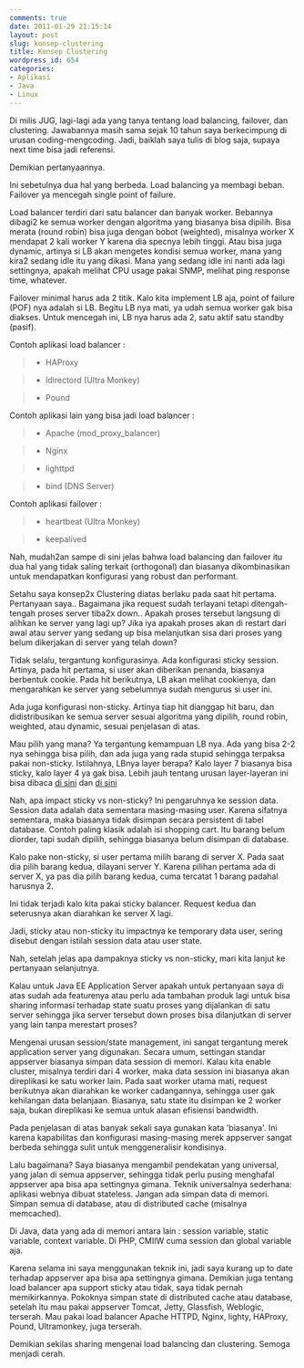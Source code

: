 ```yaml
---
comments: true
date: 2011-01-29 21:15:14
layout: post
slug: konsep-clustering
title: Konsep Clustering
wordpress_id: 654
categories:
- Aplikasi
- Java
- Linux
---
```


Di milis JUG, lagi-lagi ada yang tanya tentang load balancing, failover, dan clustering. Jawabannya masih sama sejak 10 tahun saya berkecimpung di urusan coding-mengcoding. Jadi, baiklah saya tulis di blog saja, supaya next time bisa jadi referensi. 


Demikian pertanyaannya. 



> 



Ini sebetulnya dua hal yang berbeda. 
Load balancing ya membagi beban. 
Failover ya mencegah single point of failure. 

Load balancer terdiri dari satu balancer dan banyak worker. 
Bebannya dibagi2 ke semua worker dengan algoritma yang biasanya bisa dipilih. 
Bisa merata (round robin) bisa juga dengan bobot (weighted), misalnya worker X mendapat 2 kali worker Y karena dia specnya lebih tinggi.
Atau bisa juga dynamic, artinya si LB akan mengetes kondisi semua worker, mana yang kira2 sedang idle itu yang dikasi. 
Mana yang sedang idle ini nanti ada lagi settingnya, apakah melihat CPU usage pakai SNMP, melihat ping response time, whatever. 

Failover minimal harus ada 2 titik. 
Kalo kita implement LB aja, point of failure (POF) nya adalah si LB. 
Begitu LB nya mati, ya udah semua worker gak bisa diakses. 
Untuk mencegah ini, LB nya harus ada 2, satu aktif satu standby (pasif).

Contoh aplikasi load balancer : 

> 
> 
	
>   * HAProxy
> 
	
>   * ldirectord (Ultra Monkey)
> 
	
>   * Pound
> 




Contoh aplikasi lain yang bisa jadi load balancer : 

	
>   * Apache (mod_proxy_balancer)
> 
	
>   * Nginx
> 
	
>   * lighttpd
> 
	
>   * bind (DNS Server)
> 


Contoh aplikasi failover : 

	
>   * heartbeat (Ultra Monkey)
> 
	
>   * keepalived
> 




Nah, mudah2an sampe di sini jelas bahwa load balancing dan failover itu dua hal yang tidak saling terkait (orthogonal) dan biasanya dikombinasikan untuk mendapatkan konfigurasi yang robust dan performant. 


>
>> 
Setahu saya konsep2x Clustering diatas berlaku pada saat hit pertama.
Pertanyaan saya.. Bagaimana jika request sudah terlayani tetapi ditengah-tengah proses server tiba2x down.. Apakah proses tersebut langsung di alihkan ke server yang lagi up? Jika iya apakah proses akan di restart dari awal atau server yang sedang up bisa melanjutkan sisa dari proses yang belum dikerjakan di server yang telah down?

> 
> 

Tidak selalu, tergantung konfigurasinya. 
Ada konfigurasi sticky session. 
Artinya, pada hit pertama, si user akan diberikan penanda, biasanya berbentuk cookie. 
Pada hit berikutnya, LB akan melihat cookienya, dan mengarahkan ke server yang sebelumnya sudah mengurus si user ini. 

Ada juga konfigurasi non-sticky. 
Artinya tiap hit dianggap hit baru, dan didistribusikan ke semua server sesuai algoritma yang dipilih, round robin, weighted, atau dynamic, sesuai penjelasan di atas. 

Mau pilih yang mana? Ya tergantung kemampuan LB nya. 
Ada yang bisa 2-2 nya sehingga bisa pilih, dan ada juga yang rada stupid sehingga terpaksa pakai non-sticky. 
Istilahnya, LBnya layer berapa? Kalo layer 7 biasanya bisa sticky, kalo layer 4 ya gak bisa. 
Lebih jauh tentang urusan layer-layeran ini bisa dibaca [di sini](http://blog.loadbalancer.org/why-layer-7-sucks/) dan [di sini](http://1wt.eu/articles/2006_lb/) 

Nah, apa impact sticky vs non-sticky? 
Ini pengaruhnya ke session data. 
Session data adalah data sementara masing-masing user. 
Karena sifatnya sementara, maka biasanya tidak disimpan secara persistent di tabel database. 
Contoh paling klasik adalah isi shopping cart. 
Itu barang belum diorder, tapi sudah dipilih, sehingga biasanya belum disimpan di database. 

Kalo pake non-sticky, si user pertama milih barang di server X. 
Pada saat dia pilih barang kedua, dilayani server Y. 
Karena pilihan pertama ada di server X, ya pas dia pilih barang kedua, cuma tercatat 1 barang padahal harusnya 2. 

Ini tidak terjadi kalo kita pakai sticky balancer. 
Request kedua dan seterusnya akan diarahkan ke server X lagi. 

Jadi, sticky atau non-sticky itu impactnya ke temporary data user, sering disebut dengan istilah session data atau user state.

Nah, setelah jelas apa dampaknya sticky vs non-sticky, mari kita lanjut ke pertanyaan selanjutnya. 


>
>> 
Kalau untuk Java EE Application Server apakah untuk pertanyaan saya di atas sudah ada featurenya atau perlu ada tambahan produk lagi untuk bisa sharing informasi terhadap state suatu proses yang dijalankan di satu server sehingga jika server tersebut down proses bisa dilanjutkan di server yang lain tanpa merestart proses?

> 
> 

Mengenai urusan session/state management, ini sangat tergantung merek application server yang digunakan. 
Secara umum, settingan standar appserver biasanya simpan data session di memori. 
Kalau kita enable cluster, misalnya terdiri dari 4 worker, maka data session ini biasanya akan direplikasi ke satu worker lain. 
Pada saat worker utama mati, request berikutnya akan diarahkan ke worker cadangannya, sehingga user gak kehilangan data belanjaan. 
Biasanya, satu state itu disimpan ke 2 worker saja, bukan direplikasi ke semua untuk alasan efisiensi bandwidth. 

Pada penjelasan di atas banyak sekali saya gunakan kata 'biasanya'. Ini karena kapabilitas dan konfigurasi masing-masing merek appserver sangat berbeda sehingga sulit untuk menggeneralisir kondisinya. 

Lalu bagaimana? 
Saya biasanya mengambil pendekatan yang universal, yang jalan di semua appserver, sehingga tidak perlu pusing menghafal appserver apa bisa apa settingnya gimana. 
Teknik universalnya sederhana: aplikasi webnya dibuat stateless. 
Jangan ada simpan data di memori. Simpan semua di database, atau di distributed cache (misalnya memcached). 

Di Java, data yang ada di memori antara lain : session variable, static variable, context variable. 
Di PHP, CMIIW cuma session dan global variable aja. 
 
Karena selama ini saya menggunakan teknik ini, jadi saya kurang up to date terhadap appserver apa bisa apa settingnya gimana. 
Demikian juga tentang load balancer apa support sticky atau tidak, saya tidak pernah memikirkannya. 
Pokoknya simpan state di distributed cache atau database, setelah itu mau pakai appserver Tomcat, Jetty, Glassfish, Weblogic, terserah. 
Mau pakai load balancer Apache HTTPD, Nginx, lighty, HAProxy, Pound, Ultramonkey, juga terserah. 

Demikian sekilas sharing mengenai load balancing dan clustering. Semoga menjadi cerah. 

